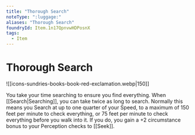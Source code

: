 ```yaml
---
title: "Thorough Search"
noteType: ":luggage:"
aliases: "Thorough Search"
foundryId: Item.1n17QpnvwHDPosnX
tags:
  - Item
---
```


# Thorough Search
![[icons-sundries-books-book-red-exclamation.webp|150]]

You take your time searching to ensure you find everything. When [[Search|Searching]], you can take twice as long to search. Normally this means you Search at up to one quarter of your Speed, to a maximum of 150 feet per minute to check everything, or 75 feet per minute to check everything before you walk into it. If you do, you gain a +2 circumstance bonus to your Perception checks to [[Seek]].
